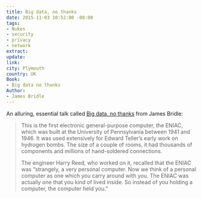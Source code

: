 ```yaml
---
title: Big data, no thanks
date: 2015-11-03 10:52:00 -08:00
tags:
- Nukes
- security
- privacy
- network
extract:
update:
link:
city: Plymouth
country: UK
Book:
- Big data no thanks
Author:
- James Bridle
---
```


An alluring, essential talk called [Big data, no thanks](http://booktwo.org/notebook/big-data-no-thanks/) from James Bridle:

> This is the first electronic general-purpose computer, the ENIAC, which was built at the University of Pennsylvania between 1941 and 1946. It was used extensively for Edward Teller’s early work on hydrogen bombs. The size of a couple of rooms, it had thousands of components and millions of hand-soldered connections.
>
> The engineer Harry Reed, who worked on it, recalled that the ENIAC was “strangely, a very personal computer. Now we think of a personal computer as one which you carry around with you. The ENIAC was actually one that you kind of lived inside. So instead of you holding a computer, the computer held you.”
